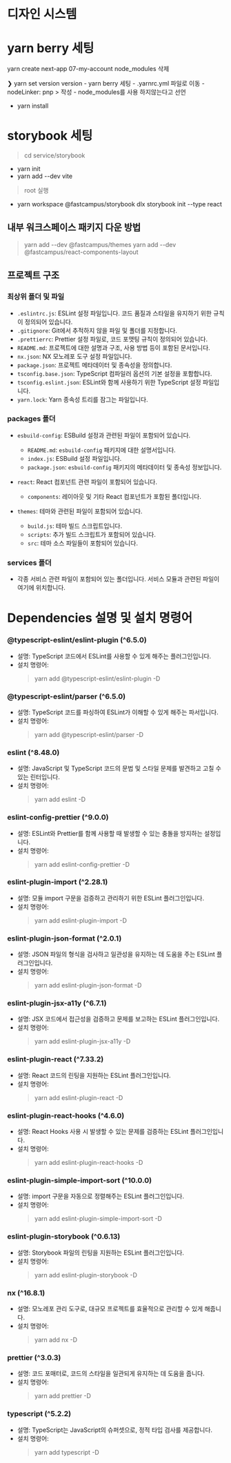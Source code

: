 # 디자인 시스템


# yarn berry 세팅
  yarn create next-app 07-my-account
  node_modules 삭제

  ❯ yarn set version version
    - yarn berry 세팅
    - .yarnrc.yml 파일로 이동
    - nodeLinker: pnp > 작성
      - node_modules를 사용 하지않는다고 선언
  - yarn install

# storybook 세팅
  > cd service/storybook
  - yarn init
  - yarn add --dev vite
  > root 실행
  - yarn workspace @fastcampus/storybook dlx storybook init --type react

## 내부 워크스페이스 패키지 다운 방법
 > yarn add --dev @fastcampus/themes
 > yarn add --dev @fastcampus/react-components-layout

## 프로젝트 구조
  ### 최상위 폴더 및 파일
  - `.eslintrc.js`: ESLint 설정 파일입니다. 코드 품질과 스타일을 유지하기 위한 규칙이 정의되어 있습니다.
  - `.gitignore`: Git에서 추적하지 않을 파일 및 폴더를 지정합니다.
  - `.prettierrc`: Prettier 설정 파일로, 코드 포맷팅 규칙이 정의되어 있습니다.
  - `README.md`: 프로젝트에 대한 설명과 구조, 사용 방법 등이 포함된 문서입니다.
  - `nx.json`: NX 모노레포 도구 설정 파일입니다.
  - `package.json`: 프로젝트 메타데이터 및 종속성을 정의합니다.
  - `tsconfig.base.json`: TypeScript 컴파일러 옵션의 기본 설정을 포함합니다.
  - `tsconfig.eslint.json`: ESLint와 함께 사용하기 위한 TypeScript 설정 파일입니다.
  - `yarn.lock`: Yarn 종속성 트리를 잠그는 파일입니다.


  ### packages 폴더
  - `esbuild-config`: ESBuild 설정과 관련된 파일이 포함되어 있습니다.
    - `README.md`: `esbuild-config` 패키지에 대한 설명서입니다.
    - `index.js`: ESBuild 설정 파일입니다.
    - `package.json`: `esbuild-config` 패키지의 메타데이터 및 종속성 정보입니다.

  - `react`: React 컴포넌트 관련 파일이 포함되어 있습니다.
    - `components`: 레이아웃 및 기타 React 컴포넌트가 포함된 폴더입니다.

  - `themes`: 테마와 관련된 파일이 포함되어 있습니다.
    - `build.js`: 테마 빌드 스크립트입니다.
    - `scripts`: 추가 빌드 스크립트가 포함되어 있습니다.
    - `src`: 테마 소스 파일들이 포함되어 있습니다.

  ### services 폴더
  - 각종 서비스 관련 파일이 포함되어 있는 폴더입니다. 서비스 모듈과 관련된 파일이 여기에 위치합니다.


# Dependencies 설명 및 설치 명령어

### @typescript-eslint/eslint-plugin (^6.5.0)
- 설명: TypeScript 코드에서 ESLint를 사용할 수 있게 해주는 플러그인입니다.
- 설치 명령어:
  > yarn add @typescript-eslint/eslint-plugin -D

### @typescript-eslint/parser (^6.5.0)
- 설명: TypeScript 코드를 파싱하여 ESLint가 이해할 수 있게 해주는 파서입니다.
- 설치 명령어:
  > yarn add @typescript-eslint/parser -D

### eslint (^8.48.0)
- 설명: JavaScript 및 TypeScript 코드의 문법 및 스타일 문제를 발견하고 고칠 수 있는 린터입니다.
- 설치 명령어:
  > yarn add eslint -D

### eslint-config-prettier (^9.0.0)
- 설명: ESLint와 Prettier를 함께 사용할 때 발생할 수 있는 충돌을 방지하는 설정입니다.
- 설치 명령어:
  > yarn add eslint-config-prettier -D

### eslint-plugin-import (^2.28.1)
- 설명: 모듈 import 구문을 검증하고 관리하기 위한 ESLint 플러그인입니다.
- 설치 명령어:
  > yarn add eslint-plugin-import -D

### eslint-plugin-json-format (^2.0.1)
- 설명: JSON 파일의 형식을 검사하고 일관성을 유지하는 데 도움을 주는 ESLint 플러그인입니다.
- 설치 명령어:
  > yarn add eslint-plugin-json-format -D

### eslint-plugin-jsx-a11y (^6.7.1)
- 설명: JSX 코드에서 접근성을 검증하고 문제를 보고하는 ESLint 플러그인입니다.
- 설치 명령어:
  > yarn add eslint-plugin-jsx-a11y -D

### eslint-plugin-react (^7.33.2)
- 설명: React 코드의 린팅을 지원하는 ESLint 플러그인입니다.
- 설치 명령어:
  > yarn add eslint-plugin-react -D

### eslint-plugin-react-hooks (^4.6.0)
- 설명: React Hooks 사용 시 발생할 수 있는 문제를 검증하는 ESLint 플러그인입니다.
- 설치 명령어:
  > yarn add eslint-plugin-react-hooks -D

### eslint-plugin-simple-import-sort (^10.0.0)
- 설명: import 구문을 자동으로 정렬해주는 ESLint 플러그인입니다.
- 설치 명령어:
  > yarn add eslint-plugin-simple-import-sort -D

### eslint-plugin-storybook (^0.6.13)
- 설명: Storybook 파일의 린팅을 지원하는 ESLint 플러그인입니다.
- 설치 명령어:
  > yarn add eslint-plugin-storybook -D

### nx (^16.8.1)
- 설명: 모노레포 관리 도구로, 대규모 프로젝트를 효율적으로 관리할 수 있게 해줍니다.
- 설치 명령어:
  > yarn add nx -D

### prettier (^3.0.3)
- 설명: 코드 포매터로, 코드의 스타일을 일관되게 유지하는 데 도움을 줍니다.
- 설치 명령어:
  > yarn add prettier -D

### typescript (^5.2.2)
- 설명: TypeScript는 JavaScript의 슈퍼셋으로, 정적 타입 검사를 제공합니다.
- 설치 명령어:
  > yarn add typescript -D